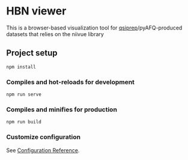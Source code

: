 # HBN viewer

This is a browser-based visualization tool for [qsiprep](https://qsiprep.readthedocs.io/en/latest/)/pyAFQ-produced datasets
that relies on the niivue library

## Project setup
```
npm install
```

### Compiles and hot-reloads for development
```
npm run serve
```

### Compiles and minifies for production
```
npm run build
```

### Customize configuration
See [Configuration Reference](https://cli.vuejs.org/config/).
